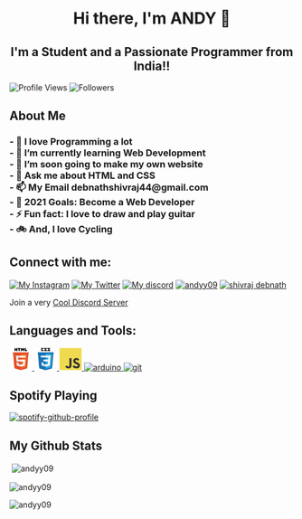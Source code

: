<h1 align="center"> Hi there, I'm ANDY 👋 </h1>

<h2 align="center"> I'm a Student and a Passionate Programmer from India!! </h2> 

<p align="left"> <img src="https://komarev.com/ghpvc/?username=ANDyy09&label=Profile%20views&color=0e75b6&style=flat" alt="Profile Views"/> <img src="https://img.shields.io/github/followers/ANDyy09?label=Followers&style=social" alt="Followers"/></p>

<h2>About Me</h2>
<h3>- 👀 I love Programming a lot <br>
- 🌱 I’m currently learning Web Development <br>
- 💞️ I’m soon going to make my own website <br>
- 💬 Ask me about HTML and CSS <br>
- 📫 My Email debnathshivraj44@gmail.com <br>
- 🥅 2021 Goals: Become a Web Developer <br>
- ⚡ Fun fact: I love to draw and play guitar <br>
- 🚲 And, I love Cycling</h3>

<h2 align="left">Connect with me:</h2>
<p align="left">
<a href="https://instagram.com/__shiv_rajj__" target="blank"><img align="center" src="https://raw.githubusercontent.com/rahuldkjain/github-profile-readme-generator/master/src/images/icons/Social/instagram.svg" alt="My Instagram" height="30" width="40" /></a>
<a href="https://twitter.com/dnshivraj_" target="blank"><img align="center" src="https://raw.githubusercontent.com/rahuldkjain/github-profile-readme-generator/master/src/images/icons/Social/twitter.svg" alt="My Twitter" height="30" width="40" /></a>
<a href="https://discord.com/users/791310116992319500" target="blank"><img align="center" src="https://raw.githubusercontent.com/rahuldkjain/github-profile-readme-generator/master/src/images/icons/Social/discord.svg" alt="My discord" height="35" width="50" /></a>
<a href="https://www.leetcode.com/andyy09" target="blank"><img align="center" src="https://raw.githubusercontent.com/rahuldkjain/github-profile-readme-generator/master/src/images/icons/Social/leet-code.svg" alt="andyy09" height="30" width="40" /></a>
<a href="https://linkedin.com/in/shivraj debnath" target="blank"><img align="center" src="https://raw.githubusercontent.com/rahuldkjain/github-profile-readme-generator/master/src/images/icons/Social/linked-in-alt.svg" alt="shivraj debnath" height="30" width="40" /></a>
</p>
<p>Join a very <a href="https://dsc.lol/nchill">Cool Discord Server</a></p>

<h2 align="left">Languages and Tools:</h2>
<p align="left">
<a href="https://www.w3.org/html/" target="_blank"> <img src="https://raw.githubusercontent.com/devicons/devicon/master/icons/html5/html5-original-wordmark.svg" alt="html5" width="40" height="40"/> </a> 
<a href="https://www.w3schools.com/css/" target="_blank"> <img src="https://raw.githubusercontent.com/devicons/devicon/master/icons/css3/css3-original-wordmark.svg" alt="css3" width="40" height="40"/> </a> 
<a href="https://developer.mozilla.org/en-US/docs/Web/JavaScript" target="_blank"> <img src="https://raw.githubusercontent.com/devicons/devicon/master/icons/javascript/javascript-original.svg" alt="javascript" width="40" height="40"/> </a> 
<a href="https://www.arduino.cc/" target="_blank"> <img src="https://cdn.worldvectorlogo.com/logos/arduino-1.svg" alt="arduino" width="40" height="40"/> </a>
<a href="https://git-scm.com/" target="_blank"> <img src="https://www.vectorlogo.zone/logos/git-scm/git-scm-icon.svg" alt="git" width="40" height="40"/> </a>
</p>

<h2>Spotify Playing</h2>

[![spotify-github-profile](https://spotify-github-profile.vercel.app/api/view?uid=1fr6leqdanl9b2rrv25yln71l&cover_image=false&theme=default)](https://spotify-github-profile.vercel.app/api/view?uid=1fr6leqdanl9b2rrv25yln71l&redirect=true)

<h2>My Github Stats</h2>
<p>&nbsp;<img align="center" src="https://github-readme-stats.vercel.app/api?username=andyy09&theme=tokyonight&show_icons=true" alt="andyy09" /></p>

<p><img align="center" src="https://github-readme-streak-stats.herokuapp.com/?user=andyy09&theme=tokyonight" alt="andyy09" /></p>

<p><img align="left" src="https://github-readme-stats.vercel.app/api/top-langs?username=andyy09&show_icons=true&locale=en&layout=compact&theme=tokyonight" alt="andyy09" /></p>
